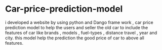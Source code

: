 # Car-price-prediction-model
i developed a website by using python and Dango frame work , car price prediction model to help the users and seller the old  car   to include the features of car like brands , models , fuel-types ,  distance travel , year  and  city. this model help the prediction the  good price of car  to above all features.
